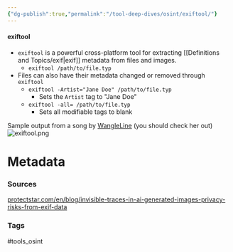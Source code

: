 ```yaml
---
{"dg-publish":true,"permalink":"/tool-deep-dives/osint/exiftool/"}
---
```


#### exiftool
- `exiftool` is a powerful cross-platform tool for extracting [[Definitions and Topics/exif\|exif]] metadata from files and images.
	- `exiftool /path/to/file.typ`
- Files can also have their metadata changed or removed through `exiftool`
	- `exiftool -Artist="Jane Doe" /path/to/file.typ`
		- Sets the `Artist` tag to "Jane Doe"
	- `exiftool -all= /path/to/file.typ`
		- Sets all modifiable tags to blank

Sample output from a song by [WangleLine](https://wangleline.bandcamp.com/album/rabbits-journey) (you should check her out)
 ![exiftool.png](/img/user/Attachments/exiftool.png)


# Metadata

### Sources
[protectstar.com/en/blog/invisible-traces-in-ai-generated-images-privacy-risks-from-exif-data](https://www.protectstar.com/en/blog/invisible-traces-in-ai-generated-images-privacy-risks-from-exif-data)

### Tags
#tools_osint  